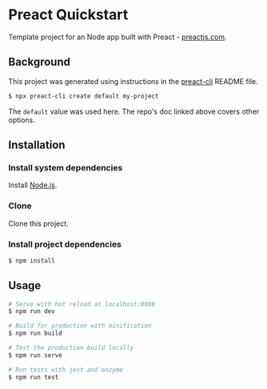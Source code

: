 # Preact Quickstart

Template project for an Node app built with Preact - [preactjs.com](https://preactjs.com).


## Background

This project was generated using instructions in the [preact-cli](https://github.com/preactjs/preact-cli#readme) README file.

```sh
$ npx preact-cli create default my-project
```

The `default` value was used here. The repo's doc linked above covers other options.


## Installation

### Install system dependencies

Install [Node.js](https://gist.github.com/MichaelCurrin/aa1fc56419a355972b96bce23f3bccba).

### Clone

Clone this project.


### Install project dependencies

```sh
$ npm install
```


## Usage

```sh
# Serve with hot reload at localhost:8080
$ npm run dev

# Build for production with minification
$ npm run build

# Test the production build locally
$ npm run serve

# Run tests with jest and enzyme
$ npm run test
```
